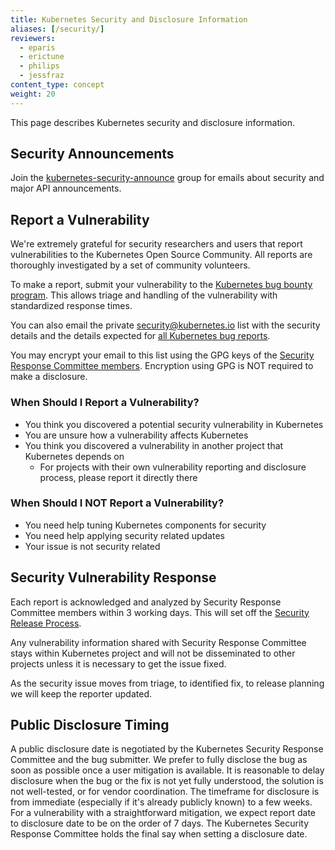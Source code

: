 ```yaml
---
title: Kubernetes Security and Disclosure Information
aliases: [/security/]
reviewers:
  - eparis
  - erictune
  - philips
  - jessfraz
content_type: concept
weight: 20
---
```


<!-- overview -->

This page describes Kubernetes security and disclosure information.

<!-- body -->

## Security Announcements

Join the [kubernetes-security-announce](https://groups.google.com/forum/#!forum/kubernetes-security-announce) group for emails about security and major API announcements.

## Report a Vulnerability

We're extremely grateful for security researchers and users that report vulnerabilities to the Kubernetes Open Source Community. All reports are thoroughly investigated by a set of community volunteers.

To make a report, submit your vulnerability to the [Kubernetes bug bounty program](https://hackerone.com/kubernetes). This allows triage and handling of the vulnerability with standardized response times.

You can also email the private [security@kubernetes.io](mailto:security@kubernetes.io) list with the security details and the details expected for [all Kubernetes bug reports](https://github.com/kubernetes/kubernetes/blob/master/.github/ISSUE_TEMPLATE/bug-report.yaml).

You may encrypt your email to this list using the GPG keys of the [Security Response Committee members](https://git.k8s.io/security/README.md#product-security-committee-psc). Encryption using GPG is NOT required to make a disclosure.

### When Should I Report a Vulnerability?

- You think you discovered a potential security vulnerability in Kubernetes
- You are unsure how a vulnerability affects Kubernetes
- You think you discovered a vulnerability in another project that Kubernetes depends on
  - For projects with their own vulnerability reporting and disclosure process, please report it directly there

### When Should I NOT Report a Vulnerability?

- You need help tuning Kubernetes components for security
- You need help applying security related updates
- Your issue is not security related

## Security Vulnerability Response

Each report is acknowledged and analyzed by Security Response Committee members within 3 working days. This will set off the [Security Release Process](https://git.k8s.io/security/security-release-process.md#disclosures).

Any vulnerability information shared with Security Response Committee stays within Kubernetes project and will not be disseminated to other projects unless it is necessary to get the issue fixed.

As the security issue moves from triage, to identified fix, to release planning we will keep the reporter updated.

## Public Disclosure Timing

A public disclosure date is negotiated by the Kubernetes Security Response Committee and the bug submitter. We prefer to fully disclose the bug as soon as possible once a user mitigation is available. It is reasonable to delay disclosure when the bug or the fix is not yet fully understood, the solution is not well-tested, or for vendor coordination. The timeframe for disclosure is from immediate (especially if it's already publicly known) to a few weeks. For a vulnerability with a straightforward mitigation, we expect report date to disclosure date to be on the order of 7 days. The Kubernetes Security Response Committee holds the final say when setting a disclosure date.
